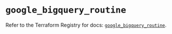# `google_bigquery_routine`

Refer to the Terraform Registry for docs: [`google_bigquery_routine`](https://registry.terraform.io/providers/hashicorp/google-beta/6.30.0/docs/resources/google_bigquery_routine).
